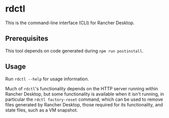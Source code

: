 # rdctl

This is the command-line interface (CLI) for Rancher Desktop.

## Prerequisites

This tool depends on code generated during `npm run postinstall`.

## Usage

Run `rdctl --help` for usage information.

Much of `rdctl`'s functionality depends on the HTTP server running within Rancher Desktop,
but some functionality is available when it isn't running, in particular the
`rdctl factory-reset` command, which can be used to remove files generated by Rancher Desktop,
those required for its functionality, and state files, such as a VM snapshot.
